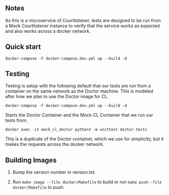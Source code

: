 ## Notes

As this is a microservice of Courtlistener, tests are designed to be run from a Mock Courtlistener instance
to verify that the service works as expected and also works across a docker network.  

## Quick start

    docker-compose -f docker-compose.dev.yml up --build -d


## Testing

Testing is setup with the following default that our tests are run from
a container on the same network as the Doctor machine.  This is modeled after
how we plan to use the Doctor image for CL.

    docker-compose -f docker-compose.dev.yml up --build -d

Starts the Doctor Container and the Mock CL Container that we run our tests from.

    docker exec -it mock_cl_doctor python3 -m unittest doctor.tests

This is a duplicate of the Doctor container, which we use for simplicity, but it
makes the requests across the docker network.

## Building Images

1. Bump the version number in version.txt.

2. Run `make image --file docker/Makefile` to build or run `make push--file docker/Makefile` to push.
